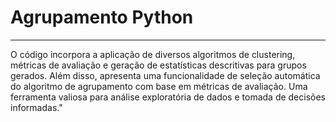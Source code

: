 # Agrupamento Python
---
O código incorpora a aplicação de diversos algoritmos de clustering, métricas de avaliação e geração de estatísticas descritivas para grupos gerados. Além disso, apresenta uma funcionalidade de seleção automática do algoritmo de agrupamento com base em métricas de avaliação. Uma ferramenta valiosa para análise exploratória de dados e tomada de decisões informadas."
